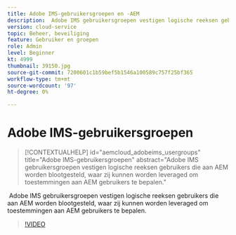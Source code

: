 ```yaml
---
title: Adobe IMS-gebruikersgroepen en -AEM
description:  Adobe IMS gebruikersgroepen vestigen logische reeksen gebruikers die aan AEM worden blootgesteld, waar zij kunnen worden leveraged om toestemmingen aan AEM gebruikers te bepalen.
version: cloud-service
topic: Beheer, beveiliging
feature: Gebruiker en groepen
role: Admin
level: Beginner
kt: 4999
thumbnail: 39150.jpg
source-git-commit: 7200601c1b59bef5b1546a100589c757f25bf365
workflow-type: tm+mt
source-wordcount: '97'
ht-degree: 0%

---
```



# Adobe IMS-gebruikersgroepen

>[!CONTEXTUALHELP]
>id="aemcloud_adobeims_usergroups"
>title="Adobe IMS-gebruikersgroepen"
>abstract="Adobe IMS gebruikersgroepen vestigen logische reeksen gebruikers die aan AEM worden blootgesteld, waar zij kunnen worden leveraged om toestemmingen aan AEM gebruikers te bepalen."

 Adobe IMS gebruikersgroepen vestigen logische reeksen gebruikers die aan AEM worden blootgesteld, waar zij kunnen worden leveraged om toestemmingen aan AEM gebruikers te bepalen.

>[!VIDEO](https://video.tv.adobe.com/v/39150/?quality=12&learn=on)
